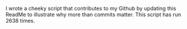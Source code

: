 I wrote a cheeky script that contributes to my Github by updating this ReadMe to illustrate why more than commits matter. This script has run 2638 times.